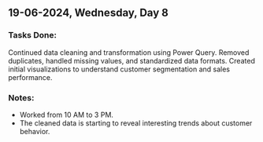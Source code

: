 ## 19-06-2024, Wednesday, Day 8
### Tasks Done:
Continued data cleaning and transformation using Power Query.
Removed duplicates, handled missing values, and standardized data formats.
Created initial visualizations to understand customer segmentation and sales performance.

### Notes:
- Worked from 10 AM to 3 PM.
- The cleaned data is starting to reveal interesting trends about customer behavior.
    